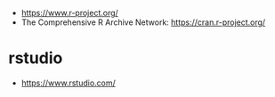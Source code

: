 * <https://www.r-project.org/>
* The Comprehensive R Archive Network: <https://cran.r-project.org/>

# rstudio

* <https://www.rstudio.com/>
